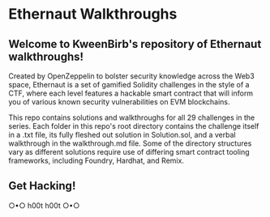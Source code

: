 # Ethernaut Walkthroughs
## Welcome to KweenBirb's repository of Ethernaut walkthroughs! 

Created by OpenZeppelin to bolster security knowledge across the Web3 space, Ethernaut is a set of gamified Solidity challenges in the style of a CTF, where each level features a hackable smart contract that will inform you of various known security vulnerabilities on EVM blockchains.

This repo contains solutions and walkthroughs for all 29 challenges in the series. Each folder in this repo's root directory contains the challenge itself in a .txt file, its fully fleshed out solution in Solution.sol, and a verbal walkthrough in the walkthrough.md file. Some of the directory structures vary as different solutions require use of differing smart contract tooling frameworks, including Foundry, Hardhat, and Remix.

## Get Hacking!

○•○ h00t h00t ○•○
